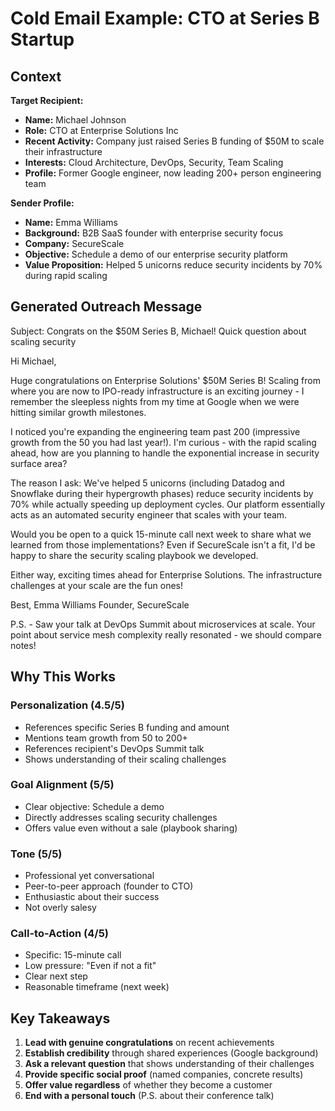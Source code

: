 # Cold Email Example: CTO at Series B Startup

## Context

**Target Recipient:**
- **Name:** Michael Johnson
- **Role:** CTO at Enterprise Solutions Inc
- **Recent Activity:** Company just raised Series B funding of $50M to scale their infrastructure
- **Interests:** Cloud Architecture, DevOps, Security, Team Scaling
- **Profile:** Former Google engineer, now leading 200+ person engineering team

**Sender Profile:**
- **Name:** Emma Williams
- **Background:** B2B SaaS founder with enterprise security focus
- **Company:** SecureScale
- **Objective:** Schedule a demo of our enterprise security platform
- **Value Proposition:** Helped 5 unicorns reduce security incidents by 70% during rapid scaling

## Generated Outreach Message

Subject: Congrats on the $50M Series B, Michael! Quick question about scaling security

Hi Michael,

Huge congratulations on Enterprise Solutions' $50M Series B! Scaling from where you are now to IPO-ready infrastructure is an exciting journey - I remember the sleepless nights from my time at Google when we were hitting similar growth milestones.

I noticed you're expanding the engineering team past 200 (impressive growth from the 50 you had last year!). I'm curious - with the rapid scaling ahead, how are you planning to handle the exponential increase in security surface area? 

The reason I ask: We've helped 5 unicorns (including Datadog and Snowflake during their hypergrowth phases) reduce security incidents by 70% while actually speeding up deployment cycles. Our platform essentially acts as an automated security engineer that scales with your team.

Would you be open to a quick 15-minute call next week to share what we learned from those implementations? Even if SecureScale isn't a fit, I'd be happy to share the security scaling playbook we developed.

Either way, exciting times ahead for Enterprise Solutions. The infrastructure challenges at your scale are the fun ones!

Best,
Emma Williams
Founder, SecureScale

P.S. - Saw your talk at DevOps Summit about microservices at scale. Your point about service mesh complexity really resonated - we should compare notes!

## Why This Works

### Personalization (4.5/5)
- References specific Series B funding and amount
- Mentions team growth from 50 to 200+
- References recipient's DevOps Summit talk
- Shows understanding of their scaling challenges

### Goal Alignment (5/5)
- Clear objective: Schedule a demo
- Directly addresses scaling security challenges
- Offers value even without a sale (playbook sharing)

### Tone (5/5)
- Professional yet conversational
- Peer-to-peer approach (founder to CTO)
- Enthusiastic about their success
- Not overly salesy

### Call-to-Action (4/5)
- Specific: 15-minute call
- Low pressure: "Even if not a fit"
- Clear next step
- Reasonable timeframe (next week)

## Key Takeaways

1. **Lead with genuine congratulations** on recent achievements
2. **Establish credibility** through shared experiences (Google background)
3. **Ask a relevant question** that shows understanding of their challenges
4. **Provide specific social proof** (named companies, concrete results)
5. **Offer value regardless** of whether they become a customer
6. **End with a personal touch** (P.S. about their conference talk)